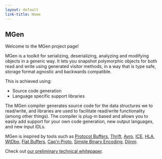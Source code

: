```yaml
---
layout: default
link-title: Home
---
```


## MGen

Welcome to the MGen project page!

MGen is a toolkit for serializing, deserializing, analyzing and modifying objects in a generic way. It lets you snapshot polymorphic objects for both read and write using generated visitor methods, in a way that is type safe, storage format agnostic and backwards compatible.

This is achieved using:

 * Source code generation
 * Language specific support libraries
 
The MGen compiler generates source code for the data structures we to read/write, and libraries are used to facilitate read/write functionality (among other things). The compiler is plug-in based and allows you to easily add support for your own code generation, new output languages, and new input IDLs.

MGen is inspired by tools such as [Protocol Buffers](https://code.google.com/p/protobuf/), [Thrift](http://thrift.apache.org/), [Avro](http://avro.apache.org/), [ICE](http://www.zeroc.com/ice.html "Internet Communications Engine"), [HLA](http://en.wikipedia.org/wiki/High-level_architecture_(simulation) "High level architecture"), [WtDbo](http://www.webtoolkit.eu/wt/), [Flat Buffers](http://google.github.io/flatbuffers/), [Cap'n Proto](http://kentonv.github.io/capnproto/), [Simple Binary Encoding](https://github.com/real-logic/simple-binary-encoding),
[Djinni](https://github.com/dropbox/djinni).

Check out [our preliminary technical whitepaper](http://culvertsoft.se/docs/WhitePaper.pdf).
